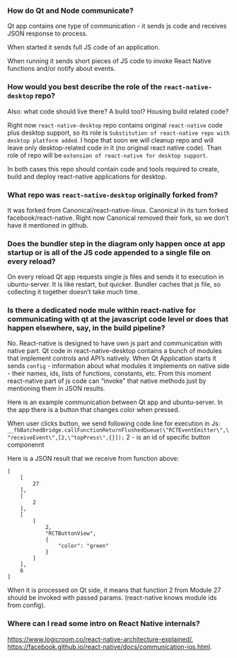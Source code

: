 ### How do Qt and Node communicate?
Qt app contains one type of communication - it sends js code and receives JSON response to process.

When started it sends full JS code of an application.

When running it sends short pieces of JS code to invoke React Native functions and/or notify about events.


### How would you best describe the role of the `react-native-desktop` repo?
Also: what code should live there? A build tool? Housing build related code?

Right now `react-native-desktop` repo contains original `react-native` code plus desktop support, so its role is `Substitution of react-native repo with desktop platform added`. 
I hope that soon we will cleanup repo and will leave only desktop-related code in it (no original react native code). Than role of repo will be `extension of react-native for desktop support`.

In both cases this repo should contain code and tools required to create, build and deploy react-native applications for desktop.

### What repo was `react-native-desktop` originally forked from?
It was forked from Canonical/react-native-linux. Canonical in its turn forked facebook/react-native. Right now Canonical removed their fork, so we don’t have it mentioned in github.

### Does the bundler step in the diagram only happen once at app startup or is all of the JS code appended to a single file on every reload?
On every reload Qt app requests single js files and sends it to execution in ubuntu-server. It is like restart, but quicker. Bundler caches that js file, so collecting it together doesn’t take much time.

### Is there a dedicated node mule within react-native for communicating with qt at the javascript code level or does that happen elsewhere, say, in the build pipeline?
No. React-native is designed to have own js part and communication with native part.
Qt code in react-native-desktop contains a bunch of modules that implement controls and API’s natively. 
When Qt Application starts it sends `config` - information about what modules it implements on native side - their names, ids, lists of functions, constants, etc. From this moment react-native part of js code can “invoke” that native methods just by mentioning them in JSON results.

Here is an example communication between Qt app and ubuntu-server. In the app there is a button that changes color when pressed.

When user clicks button, we send following code line for execution in Js:
`__fbBatchedBridge.callFunctionReturnFlushedQueue(\"RCTEventEmitter\",\"receiveEvent\",[2,\"topPress\",{}]);`
2 - is an id of specific button componennt

Here is a JSON result that we receive from function above:
```
[
    [
        27
    ],
    [
        2
    ],
    [
        [
            2,
            "RCTButtonView",
            {
                "color": "green"
            }
        ]
    ],
    6
]
```
When it is processed on Qt side, it means that function 2 from Module 27 should be invoked with passed params. (react-native knows module ids from config).

### Where can I read some intro on React Native internals?
https://www.logicroom.co/react-native-architecture-explained/, https://facebook.github.io/react-native/docs/communication-ios.html.
